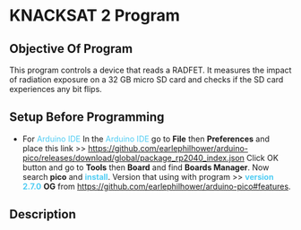 # **KNACKSAT 2 Program**
## **Objective Of Program**
  This program controls a device that reads a RADFET. It measures the impact of radiation exposure on a 32 GB micro SD card and checks if the SD card experiences any bit flips.

## **Setup Before Programming**
* For <span style="color:#4FCCF3;">Arduino IDE</span>
    In the <span style="color:#4FCCF3;">Arduino IDE</span> go to **File** then **Preferences** and place this link >> https://github.com/earlephilhower/arduino-pico/releases/download/global/package_rp2040_index.json
    Click OK button and go to **Tools** then **Board** and find **Boards Manager**. Now search **pico** and <span style="color:#4FCCF3;">**install**</span>. Version that using with program >> <span style="color:#4FCCF3;">**version 2.7.0**</span>
    **OG** from https://github.com/earlephilhower/arduino-pico#features.

## **Description**
